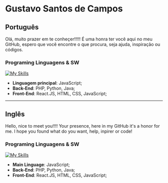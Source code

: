 
# Gustavo Santos de Campos

## Português
Olá, muito prazer em te conheçer!!!!! É uma honra ter você aqui no meu GitHub, espero que você encontre o que procura, seja ajuda, inspiração ou códigos.

### Programing Linguagens & SW
[![My Skills](https://skillicons.dev/icons?i=js,html,css,react,python,php,nodejs,figma,vscode,git,github,postman&perline=6)](https://skillicons.dev)

- **Linguagem principal**:  JavaScript;
- **Back-End**: PHP, Python, Java;
- **Front-End**: React.JS, HTML, CSS, JavaScript; 




------------------------------------------------
## Inglês
Hello, nice to meet you!!!! Your presence, here in my GitHub it's a honor for me. I hope you found what do you want, help, inpirer or code!

### Programing Linguagens & SW
[![My Skills](https://skillicons.dev/icons?i=js,html,css,react,python,php,nodejs,figma,vscode,git,github,postman&perline=6)](https://skillicons.dev)

- **Main Linguage**:  JavaScript;
- **Back-End**: PHP, Python, Java;
- **Front-End**: React.JS, HTML, CSS, JavaScript; 
